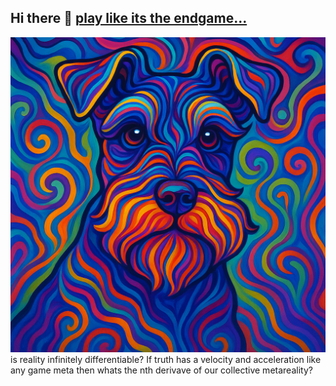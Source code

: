 ## Hi there 👋 [play like its the endgame...](https://www.udio.com/songs/cvWkTE2Cwxc2MM2tf57uL1)
![alt text](https://github.com/NotBrianZach/NotBrianZach/blob/main/ChatGPT%20Image%20Apr%2024%2C%202025%2C%2004_05_17%20PM.png)
is reality infinitely differentiable? If truth has a velocity and acceleration like any game meta then whats the nth derivave of our collective metareality?

<!--
**NotBrianZach/NotBrianZach** is a ✨ _special_ ✨ repository because its `README.md` (this file) appears on your GitHub profile.

Here are some ideas to get you started:

- 🔭 I’m currently working on ...
- 🌱 I’m currently learning ...
- 👯 I’m looking to collaborate on ...
- 🤔 I’m looking for help with ...
- 💬 Ask me about ...
- 📫 How to reach me: ...
- 😄 Pronouns: ...
- ⚡ Fun fact: ...
-->
